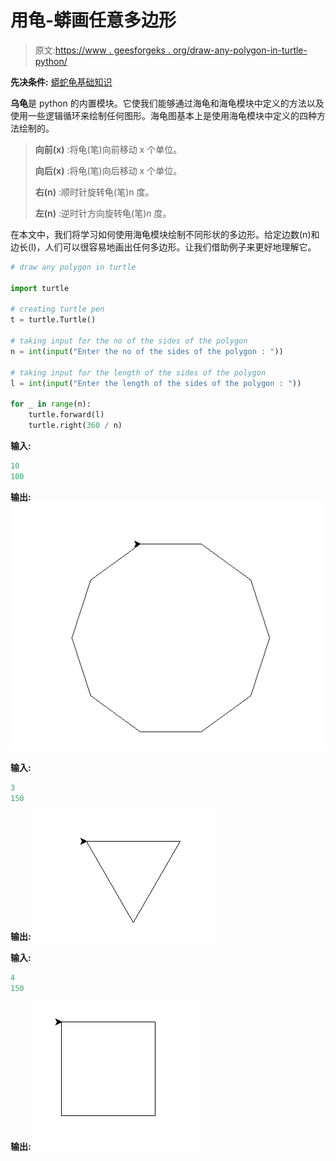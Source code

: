# 用龟-蟒画任意多边形

> 原文:[https://www . geesforgeks . org/draw-any-polygon-in-turtle-python/](https://www.geeksforgeeks.org/draw-any-polygon-in-turtle-python/)

**先决条件:** [蟒蛇龟基础知识](https://www.geeksforgeeks.org/turtle-programming-python/)

**乌龟**是 python 的内置模块。它使我们能够通过海龟和海龟模块中定义的方法以及使用一些逻辑循环来绘制任何图形。海龟图基本上是使用海龟模块中定义的四种方法绘制的。

> **向前(x)** :将龟(笔)向前移动 x 个单位。
> 
> **向后(x)** :将龟(笔)向后移动 x 个单位。
> 
> **右(n)** :顺时针旋转龟(笔)n 度。
> 
> **左(n)** :逆时针方向旋转龟(笔)n 度。

在本文中，我们将学习如何使用海龟模块绘制不同形状的多边形。给定边数(n)和边长(l)，人们可以很容易地画出任何多边形。让我们借助例子来更好地理解它。

```py
# draw any polygon in turtle

import turtle

# creating turtle pen
t = turtle.Turtle()

# taking input for the no of the sides of the polygon
n = int(input("Enter the no of the sides of the polygon : "))

# taking input for the length of the sides of the polygon
l = int(input("Enter the length of the sides of the polygon : "))

for _ in range(n):
    turtle.forward(l)
    turtle.right(360 / n)
```

**输入:**

```py
10
100
```

**输出:**
![](img/8a5d52711a15169cbf82c425d38c0534.png)

**输入:**

```py
3
150
```

**输出:**
![](img/7920dc1eddbea66cae747ad3bcac84d8.png)

**输入:**

```py
4
150
```

**输出:**
![](img/d2ef764781d6df52096827c04d1c3e6d.png)